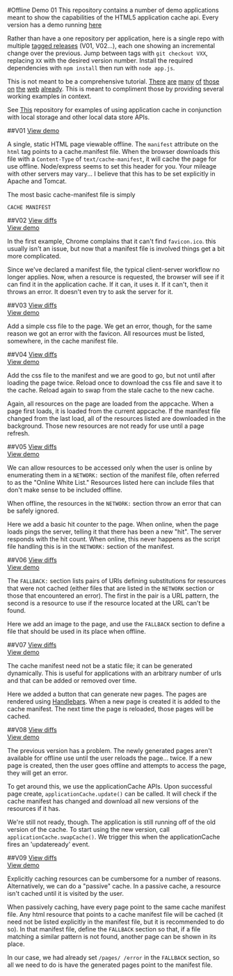 #Offline Demo 01
This repository contains a number of demo applications meant to show the capabilities of the HTML5 application cache api. Every version has a demo running [here](http://www.mikenitchie.com)

Rather than have a one repository per application, here is a single repo with multiple [tagged releases](https://github.com/mnitchie/OfflineDemo1/releases) (V01, V02...), each one showing an incremental change over the previous. Jump between tags with `git checkout VXX`, replacing `XX` with the desired version number. Install the required dependencies with `npm install` then run with `node app.js`.

This is not meant to be a comprehensive tutorial. [There](http://diveintohtml5.info/offline.html) [are](http://www.html5rocks.com/en/tutorials/appcache/beginner/) [many](https://developer.mozilla.org/en-US/docs/Web/HTML/Using_the_application_cache) [of](http://appcache.offline.technology/) [those](http://html5doctor.com/go-offline-with-application-cache/) [on](https://msdn.microsoft.com/en-us/library/hh673545.aspx) [the](http://www.sitepoint.com/html5-application-cache/) [web](http://www.sitepoint.com/common-pitfalls-avoid-using-html5-application-cache/) [already](http://www.webreference.com/authoring/languages/html/HTML5-Application-Caching/index.html). This is meant to compliment those by providing several working examples in context.

See [This](https://github.com/mnitchie/OfflineDemo2) repository for examples of using application cache in conjunction with local storage and other local data store APIs.

##V01
[View demo](http://d1v1.mikenitchie.com)

A single, static HTML page viewable offline. The `manifest` attribute on the `html` tag points to a cache.manifest file. When the browser downloads this file with a `Content-Type` of `text/cache-manifest`, it will cache the page for use offline. Node/express seems to set this header for you. Your mileage with other servers may vary... I believe that this has to be set explicitly in Apache and Tomcat.

The most basic cache-manifest file is simply

    CACHE MANIFEST

##V02
[View diffs](https://github.com/mnitchie/OfflineDemo1/compare/V01...V02?diff=unified&name=V02)  
[View demo](http://d1v2.mikenitchie.com)

In the first example, Chrome complains that it can't find `favicon.ico`. this usually isn't an issue, but now that a manifest file is involved things get a bit more complicated.

Since we've declared a manifest file, the typical client-server workflow no longer applies. Now, when a resource is requested, the browser will see if it can find it in the application cache. If it can, it uses it. If it can't, then it throws an error. It doesn't even try to ask the server for it.

##V03
[View diffs](https://github.com/mnitchie/OfflineDemo1/compare/V02...V03)  
[View demo](http://d1v3.mikenitchie.com)

Add a simple css file to the page. We get an error, though, for the same reason we got an error with the favicon. All resources must be listed, somewhere, in the cache manifest file.

##V04
[View diffs](https://github.com/mnitchie/OfflineDemo1/compare/V03...V04)  
[View demo](http://d1v4.mikenitchie.com)

Add the css file to the manifest and we are good to go, but not until after loading the page twice. Reload once to download the css file and save it to the cache. Reload again to swap from the stale cache to the new cache.

Again, all resources on the page are loaded from the appcache. When a page first loads, it is loaded from the current appcache. If the manifest file changed from the last load, all of the resources listed are downloaded in the background. Those new resources are not ready for use until a page refresh.

##V05
[View diffs](https://github.com/mnitchie/OfflineDemo1/compare/V04...V05)  
[View demo](http://d1v5.mikenitchie.com)

We can allow resources to be accessed only when the user is online by enumerating them in a `NETWORK:` section of the manifest file, often referred to as the "Online White List." Resources listed here can include files that don't make sense to be included offline.

When offline, the resources in the `NETWORK:` section throw an error that can be safely ignored.

Here we add a basic hit counter to the page. When online, when the page loads pings the server, telling it that there has been a new "hit". The server responds with the hit count. When online, this never happens as the script file handling this is in the `NETWORK:` section of the manifest.

##V06
[View diffs](https://github.com/mnitchie/OfflineDemo1/compare/V05...V06)  
[View demo](http://d1v6.mikenitchie.com)

The `FALLBACK:` section lists pairs of URIs defining substitutions for resources that were not cached (either files that are listed in the `NETWORK` section or those that encountered an error). The first in the pair is a URL pattern, the second is a resource to use if the resource located at the URL can't be found.

Here we add an image to the page, and use the `FALLBACK` section to define a file that should be used in its place when offline.

##V07
[View diffs](https://github.com/mnitchie/OfflineDemo1/compare/V06...V07)  
[View demo](http://d1v7.mikenitchie.com)

The cache manifest need not be a static file; it can be generated dynamically. This is useful for applications with an arbitrary number of urls and that can be added or removed over time.

Here we added a button that can generate new pages. The pages are rendered using [Handlebars](http://handlebarsjs.com/). When a new page is created it is added to the cache manifest. The next time the page is reloaded, those pages will be cached.

##V08
[View diffs](https://github.com/mnitchie/OfflineDemo1/compare/V07...V08)  
[View demo](http://d1v8.mikenitchie.com)

The previous version has a problem. The newly generated pages aren't available for offline use until the user reloads the page... twice. If a new page is created, then the user goes offline and attempts to access the page, they will get an error.

To get around this, we use the applicationCache APIs. Upon successful page create, `applicationCache.update()` can be called. It will check if the cache manifest has changed and download all new versions of the resources if it has.

We're still not ready, though. The application is still running off of the old version of the cache. To start using the new version, call `applicationCache.swapCache()`. We trigger this when the applicationCache fires an 'updateready' event.

##V09
[View diffs](https://github.com/mnitchie/OfflineDemo1/compare/V08...V09)  
[View demo](http://d1v9.mikenitchie.com)

Explicitly caching resources can be cumbersome for a number of reasons. Alternatively, we can do a "passive" cache. In a passive cache, a resource isn't cached until it is visited by the user.

When passively caching, have every page point to the same cache manifest file. Any html resource that points to a cache manifest file will be cached (it need not be listed explicitly in the manifest file, but it is recommended to do so). In that manifest file, define the `FALLBACK` section so that, if a file matching a similar pattern is not found, another page can be shown in its place.

In our case, we had already set `/pages/ /error` in the `FALLBACK` section, so all we need to do is have the generated pages point to the manifest file.
